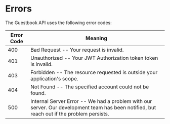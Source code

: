 # Errors

The Guestbook API uses the following error codes:


Error Code | Meaning
---------- | -------
400 | Bad Request -- Your request is invalid.
401 | Unauthorized -- Your JWT Authorization token token is invalid.
403 | Forbidden -- The resource requested is outside your application's scope.
404 | Not Found -- The specified account could not be found.
500 | Internal Server Error -- We had a problem with our server. Our development team has been notified, but reach out if the problem persists.
